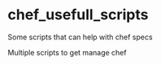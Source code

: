 # chef_usefull_scripts
Some scripts that can help with chef specs


Multiple scripts to get manage chef
